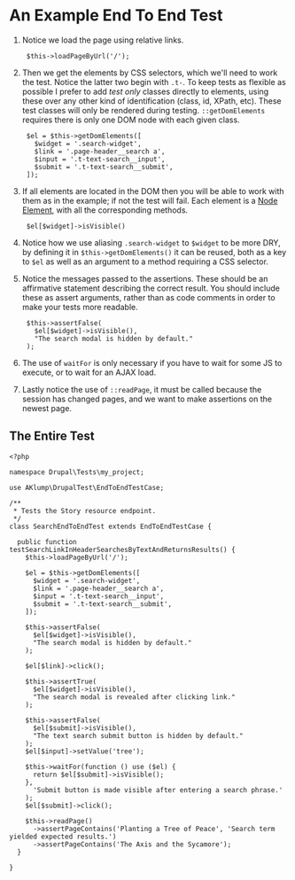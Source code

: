 # An Example End To End Test

1. Notice we load the page using relative links.

        $this->loadPageByUrl('/');

1. Then we get the elements by CSS selectors, which we'll need to work the test.  Notice the latter two begin with `.t-`.  To keep tests as flexible as possible I prefer to add _test only_ classes directly to elements, using these over any other kind of identification (class, id, XPath, etc).  These test classes will only be rendered during testing.  `::getDomElements` requires there is only one DOM node with each given class.

        $el = $this->getDomElements([
          $widget = '.search-widget',
          $link = '.page-header__search a',
          $input = '.t-text-search__input',
          $submit = '.t-text-search__submit',
        ]);

1. If all elements are located in the DOM then you will be able to work with them as in the example; if not the test will fail.  Each element is a [Node Element](http://mink.behat.org/en/latest/guides/traversing-pages.html), with all the corresponding methods.

        $el[$widget]->isVisible()

1. Notice how we use aliasing `.search-widget` to `$widget` to be more DRY, by defining it in `$this->getDomElements()` it can be reused, both as a key to `$el` as well as an argument to a method requiring a CSS selector.

1. Notice the messages passed to the assertions.  These should be an affirmative statement describing the correct result.  You should include these as assert arguments, rather than as code comments in order to make your tests more readable.

        $this->assertFalse(
          $el[$widget]->isVisible(),
          "The search modal is hidden by default."
        );

1. The use of `waitFor` is only necessary if you have to wait for some JS to execute, or to wait for an AJAX load.

1. Lastly notice the use of `::readPage`, it must be called because the session has changed pages, and we want to make assertions on the newest page.

## The Entire Test

    <?php
    
    namespace Drupal\Tests\my_project;
    
    use AKlump\DrupalTest\EndToEndTestCase;
    
    /**
     * Tests the Story resource endpoint.
     */
    class SearchEndToEndTest extends EndToEndTestCase {
    
      public function testSearchLinkInHeaderSearchesByTextAndReturnsResults() {
        $this->loadPageByUrl('/');
    
        $el = $this->getDomElements([
          $widget = '.search-widget',
          $link = '.page-header__search a',
          $input = '.t-text-search__input',
          $submit = '.t-text-search__submit',
        ]);
    
        $this->assertFalse(
          $el[$widget]->isVisible(),
          "The search modal is hidden by default."
        );
    
        $el[$link]->click();
    
        $this->assertTrue(
          $el[$widget]->isVisible(),
          "The search modal is revealed after clicking link."
        );
    
        $this->assertFalse(
          $el[$submit]->isVisible(),
          "The text search submit button is hidden by default."
        );
        $el[$input]->setValue('tree');
    
        $this->waitFor(function () use ($el) {
          return $el[$submit]->isVisible();
        },
          'Submit button is made visible after entering a search phrase.'
        );
        $el[$submit]->click();
    
        $this->readPage()
          ->assertPageContains('Planting a Tree of Peace', 'Search term yielded expected results.')
          ->assertPageContains('The Axis and the Sycamore');
      }
    
    }
